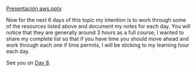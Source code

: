 




[Presentación   aws.pptx](https://github.com/MisDiasdeDevOps/AWS-001/files/8735646/Presentacion.aws.pptx)











Now for the next 6 days of this topic my intention is to work through some of the resources listed above and document my notes for each day. You will notice that they are generally around 3 hours as a full course, I wanted to share my complete list so that if you have time you should move ahead and work through each one if time permits, I will be sticking to my learning hour each day. 

See you on [Day 8](day08.md). 
